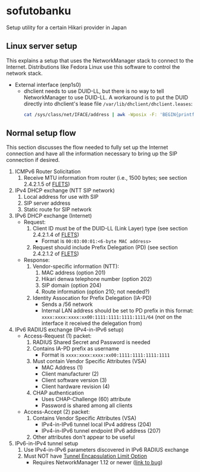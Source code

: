 # sofutobanku
Setup utility for a certain Hikari provider in Japan

## Linux server setup

This explains a setup that uses the NetworkManager stack to connect to the
Internet. Distributions like Fedora Linux use this software to control the
network stack.

* External interface (enp1s0)
  * dhclient needs to use DUID-LL, but there is no way to tell NetworkManager
    to use DUID-LL. A workaround is to put the DUID directly into
    dhclient's lease file `/var/lib/dhclient/dhclient.leases`:
    ```bash
    cat /sys/class/net/IFACE/address | awk -Wposix -F: 'BEGIN{printf "default-duid \"\\000\\001\\000\\003"}{for(i=1;i<=NF;i++){printf "\\%03o","0x"$i}}END{print "\";"}' > /var/lib/dhclient/dhclient.leases
    ```
## Normal setup flow

This section discusses the flow needed to fully set up the Internet connection
and have all the information necessary to bring up the SIP connection if
desired.

1. ICMPv6 Router Solicitation
   1. Receive MTU information from router (i.e., 1500 bytes; see section
      2.4.2.1.5 of [FLETS])
1. IPv4 DHCP exchange (NTT SIP network)
   1. Local address for use with SIP
   1. SIP server address
   1. Static route for SIP network
1. IPv6 DHCP exchange (Internet)
   * Request:
      1. Client ID must be of the DUID-LL (Link Layer) type (see section
         2.4.2.1.4 of [FLETS])
         * Format is `00:03:00:01:<6-byte MAC address>`
      1. Request should include Prefix Delegation (PD) (see section 2.4.2.1.2
         of [FLETS])
   * Response:
      1. Vendor-specific information (NTT):
         1. MAC address (option 201)
         1. Hikari denwa telephone number (option 202)
         1. SIP domain (option 204)
         1. Route information (option 210; not needed?)
      1. Identity Assocation for Prefix Delegation (IA-PD)
         * Sends a /56 network
         * Internal LAN address should be set to PD prefix in this format:
           `xxxx:xxxx:xxxx:xx00:1111:1111:1111:1111/64` (*not* on the interface
           it received the delegation from)
1. IPv6 RADIUS exchange (IPv4-in-IPv6 setup)
   * Access-Request (1) packet:
      1. RADIUS Shared Secret and Password is needed
      1. Contains IA-PD prefix as username
         * Format is `xxxx:xxxx:xxxx:xx00:1111:1111:1111:1111`
      1. Must contain Vendor Specific Attributes (VSA)
         * MAC Address (1)
         * Client manufacturer (2)
         * Client software version (3)
         * Client hardware revision (4)
      1. CHAP authentication
         * Uses CHAP-Challenge (60) attribute
         * Password is shared among all clients
   * Access-Accept (2) packet:
      1. Contains Vendor Specific Attributes (VSA)
         * IPv4-in-IPv6 tunnel local IPv4 address (204)
         * IPv4-in-IPv6 tunnel endpoint IPv6 address (207)
      1. Other attributes don't appear to be useful
1. IPv6-in-IPv4 tunnel setup
   1. Use IPv4-in-IPv6 parameters discovered in IPv6 RADIUS exchange
   1. Must NOT have [Tunnel Encapsulation Limit Option][tunnel-encap]
      * Requires NetworkManager 1.12 or newer ([link to bug][nm-bug])

[FLETS]: https://flets.com/pdf/ip-int-flets-3.pdf "IP Network Service Interface for FLETS"
[tunnel-encap]: https://tools.ietf.org/html/rfc2473#page-13 "Tunnel Encapsulation Limit Option"
[nm-bug]: https://bugzilla.gnome.org/show_bug.cgi?id=791846 "NetworkManager bug"
